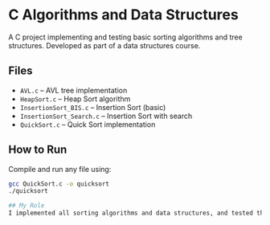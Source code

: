 # C Algorithms and Data Structures

A C project implementing and testing basic sorting algorithms and tree structures. Developed as part of a data structures course.

## Files

- `AVL.c` – AVL tree implementation
- `HeapSort.c` – Heap Sort algorithm
- `InsertionSort_BIS.c` – Insertion Sort (basic)
- `InsertionSort_Search.c` – Insertion Sort with search
- `QuickSort.c` – Quick Sort implementation

## How to Run

Compile and run any file using:

```bash
gcc QuickSort.c -o quicksort
./quicksort

## My Role
I implemented all sorting algorithms and data structures, and tested them for speed and correctness.
